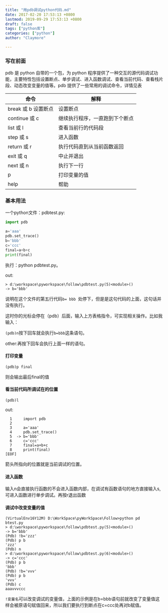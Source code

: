 ```yaml
---
title: "用pdb调试python代码.md"
date: 2017-02-20 17:53:13 +0800
lastmod: 2019-09-29 17:53:13 +0800
draft: false
tags: ["python库"]
categories: ["python"]
author: "Claymore"

---
```




### 写在前面

pdb 是 python 自带的一个包，为 python 程序提供了一种交互的源代码调试功能，主要特性包括设置断点、单步调试、进入函数调试、查看当前代码、查看栈片段、动态改变变量的值等。pdb 提供了一些常用的调试命令，详情见表 

| 命令             | 解释              |
| -------------- | --------------- |
| break 或 b 设置断点 | 设置断点            |
| continue 或 c   | 继续执行程序，一直跑到下个断点 |
| list 或 l       | 查看当前行的代码段       |
| step 或 s       | 进入函数            |
| return 或 r     | 执行代码直到从当前函数返回   |
| exit 或 q       | 中止并退出           |
| next 或 n       | 执行下一行           |
| p              | 打印变量的值          |
| help           | 帮助              |

### 基本用法

一个python文件：pdbtest.py:

```python
import pdb

a='aaa'
pdb.set_trace()
b='bbb'
c='ccc'
final=a+b+c
print(final)
```

执行：python pdbtest.py。

out:

```
> d:\workspace\pyworkspace\follow\pdbtest.py(5)<module>()
-> b='bbb'
```

说明在这个文件的第五行代码`b= bbb `处停下，但是是这句代码的上面，这句话并没有执行。

这时你的光标会停在（pdb）后面，输入上方表格指令，可实现相关操作。比如我输入：

`(pdb)n`按下回车就会执行`b=bbb`这条语句。

other:再按下回车会执行上面一样的语句。

#### 打印变量

`(pdb)p final`

则会输出最后final的值

#### 看当前代码所调试在的位置

`(pdb)l` 

out:

```
  1     import pdb
  2
  3     a='aaa'
  4     pdb.set_trace()
  5  -> b='bbb'
  6     c='ccc'
  7     final=a+b+c
  8     print(final)
[EOF]
```

箭头所指向的位置就是当前调试的位置。

#### 进入函数

输入n会直接执行函数的不会进入函数内部，在调试有函数语句的地方直接输入s,可进入函数进行单步调试。再按r退出函数



#### 调试中改变变量的值

```
(VirtualEnv16Y12M) D:\WorkSpace\pyWorkSpace\Follow>python pd
btest.py
> d:\workspace\pyworkspace\follow\pdbtest.py(5)<module>()
-> b='bbb'
(Pdb) !b='zzz'
(Pdb) p b
'zzz'
(Pdb) n
> d:\workspace\pyworkspace\follow\pdbtest.py(6)<module>()
-> c='ccc'
(Pdb) p b
'bbb'
(Pdb) !b='vvv'
(Pdb) p b
'vvv'
(Pdb) c
aaavvvccc

```

`!变量名`可以改变调试的变量值，上面的示例是在b=bbb语句前就改变了变量值这样会被原语句赋值回来，所以我们要执行到断点在c=ccc处再对b赋值。